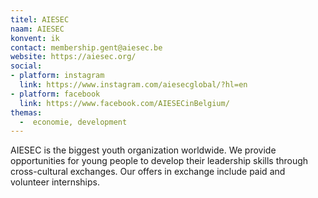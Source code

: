 ```yaml
---
titel: AIESEC
naam: AIESEC
konvent: ik
contact: membership.gent@aiesec.be
website: https://aiesec.org/
social:
- platform: instagram
  link: https://www.instagram.com/aiesecglobal/?hl=en
- platform: facebook
  link: https://www.facebook.com/AIESECinBelgium/
themas:
  -  economie, development
---
```


AIESEC is the biggest youth organization worldwide. We provide opportunities for young people to develop their leadership skills through cross-cultural exchanges. Our offers in exchange include paid and volunteer internships.
